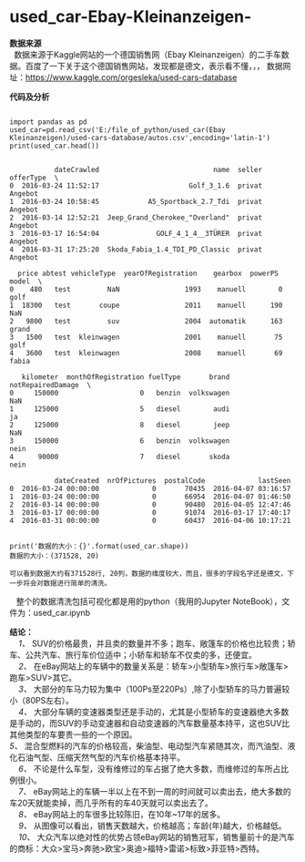 # used_car-Ebay-Kleinanzeigen-

**数据来源**  
    数据来源于Kaggle网站的一个德国销售网（Ebay Kleinanzeigen）的二手车数据。百度了一下关于这个德国销售网站，发现都是德文，表示看不懂，，，
    数据网址：https://www.kaggle.com/orgesleka/used-cars-database

**代码及分析**
<pre><code>
import pandas as pd
used_car=pd.read_csv('E:/file_of_python/used_car(Ebay Kleinanzeigen)/used-cars-database/autos.csv',encoding='latin-1')
print(used_car.head())
</code></pre>
<pre><code>
           dateCrawled                            name  seller offerType  \  
0  2016-03-24 11:52:17                      Golf_3_1.6  privat   Angebot    
1  2016-03-24 10:58:45            A5_Sportback_2.7_Tdi  privat   Angebot     
2  2016-03-14 12:52:21  Jeep_Grand_Cherokee_"Overland"  privat   Angebot  
3  2016-03-17 16:54:04              GOLF_4_1_4__3TÜRER  privat   Angebot   
4  2016-03-31 17:25:20  Skoda_Fabia_1.4_TDI_PD_Classic  privat   Angebot   

  price abtest vehicleType  yearOfRegistration    gearbox  powerPS  model  \
0    480   test         NaN                1993    manuell        0   golf   
1  18300   test       coupe                2011    manuell      190    NaN   
2   9800   test         suv                2004  automatik      163  grand   
3   1500   test  kleinwagen                2001    manuell       75   golf   
4   3600   test  kleinwagen                2008    manuell       69  fabia   

   kilometer  monthOfRegistration fuelType       brand notRepairedDamage  \
0     150000                    0   benzin  volkswagen               NaN   
1     125000                    5   diesel        audi                ja   
2     125000                    8   diesel        jeep               NaN   
3     150000                    6   benzin  volkswagen              nein   
4      90000                    7   diesel       skoda              nein   

           dateCreated  nrOfPictures  postalCode             lastSeen  
0  2016-03-24 00:00:00             0       70435  2016-04-07 03:16:57  
1  2016-03-24 00:00:00             0       66954  2016-04-07 01:46:50  
2  2016-03-14 00:00:00             0       90480  2016-04-05 12:47:46  
3  2016-03-17 00:00:00             0       91074  2016-03-17 17:40:17  
4  2016-03-31 00:00:00             0       60437  2016-04-06 10:17:21  
</code></pre>
<pre><code>
print('数据的大小：{}'.format(used_car.shape))
数据的大小：(371528, 20)
</code></pre>

    可以看到数据大约有371528行, 20列，数据的维度较大，而且，很多的字段名字还是德文，下一步将会对数据进行简单的清洗。  
    整个的数据清洗包括可视化都是用的python（我用的Jupyter NoteBook），文件为：used_car.ipynb    
    
 **结论：**  
     *1、* SUV的价格最贵，并且卖的数量并不多；跑车、敞篷车的价格也比较贵；轿车、公共汽车、旅行车价位适中；小轿车和轿车不仅卖的多，还便宜。  
     *2、* 在eBay网站上的车辆中的数量关系是：轿车>小型轿车>旅行车>敞篷车>跑车>SUV>其它。  
     *3、* 大部分的车马力较为集中（100Ps至220Ps）,除了小型轿车的马力普遍较小（80PS左右）。  
     *4、* 大部分车辆的变速器类型还是手动的，尤其是小型轿车的变速器绝大多数是手动的，而SUV的手动变速器和自动变速器的汽车数量基本持平，这也SUV比其他类型的车要贵一些的一个原因。  
     *5、* 混合型燃料的汽车的价格较高，柴油型、电动型汽车紧随其次，而汽油型、液化石油气型、压缩天然气型的汽车价格基本持平。  
     *6、* 不论是什么车型，没有维修过的车占据了绝大多数，而维修过的车所占比例很小。  
     *7、* eBay网站上的车辆一半以上在不到一周的时间就可以卖出去，绝大多数的车20天就能卖掉，而几乎所有的车40天就可以卖出去了。  
     *8、* eBay网站上的车很多比较陈旧，在10年~17年的居多。  
     *9、* 从图像可以看出，销售天数越大，价格越高；车龄(年)越大，价格越低。  
     *10、* 大众汽车以绝对性的优势占领eBay网站的销售冠军，销售量前十的是汽车的商标：大众>宝马>奔驰>欧宝>奥迪>福特>雷诺>标致>菲亚特>西特。  
     


